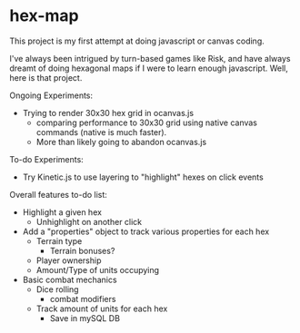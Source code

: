 hex-map
=======

This project is my first attempt at doing javascript or canvas coding.  

I've always been intrigued by turn-based games like Risk, and have always dreamt of doing hexagonal maps if I were to learn enough javascript.  Well, here is that project.

Ongoing Experiments:
- Trying to render 30x30 hex grid in ocanvas.js
	- comparing performance to 30x30 grid using native canvas commands (native is much faster). 
	- More than likely going to abandon ocanvas.js

To-do Experiments:
- Try Kinetic.js to use layering to "highlight" hexes on click events

Overall features to-do list:
- Highlight a given hex
	- Unhighlight on another click
- Add a "properties" object to track various properties for each hex
	- Terrain type
		- Terrain bonuses?
	- Player ownership
	- Amount/Type of units occupying
- Basic combat mechanics
	- Dice rolling
		- combat modifiers
	- Track amount of units for each hex
		- Save in mySQL DB
